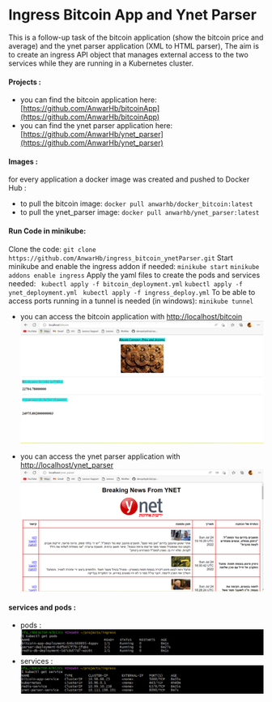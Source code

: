 # Ingress Bitcoin App and Ynet Parser

This is a follow-up task of the bitcoin application (show the bitcoin price and average) and the ynet parser application (XML to HTML parser), 
The aim is to create an ingress API object that manages external access to the two services while they are running in a Kubernetes cluster.

#### Projects : 
- you can find the bitcoin application here:
 [https://github.com/AnwarHb/bitcoinApp](https://github.com/AnwarHb/bitcoinApp)
- you can find the ynet parser application here:
 [https://github.com/AnwarHb/ynet_parser](https://github.com/AnwarHb/ynet_parser)
 
####  Images : 
for every application  a docker image was created and pushed to Docker Hub :
- to pull the bitcoin image: `docker pull anwarhb/docker_bitcoin:latest`
- to pull the ynet_parser image: `docker pull anwarhb/ynet_parser:latest`

#### Run Code in minikube:
Clone the code: 
`git clone https://github.com/AnwarHb/ingress_bitcoin_ynetParser.git`
Start minikube and enable the ingress addon if needed:
`minikube start`
`minikube addons enable ingress`
Apply the yaml files to create the pods and services needed:
` kubectl apply -f bitcoin_deployment.yml`
`kubectl apply -f ynet_deployment.yml`
` kubectl apply -f ingress_deploy.yml`
To be able to access ports running in a tunnel is needed (in windows):
`minikube tunnel`

- you can access the bitcoin application with
[http://localhost/bitcoin](http://localhost/bitcoin)
[![](https://github.com/AnwarHb/ingress_bitcoin_ynetParser/blob/main/bitcoin.png?raw=true)](https://github.com/AnwarHb/ingress_bitcoin_ynetParser/blob/main/bitcoin.png?raw=true)

- you can access the ynet parser application with [http://localhost/ynet_parser](http://localhost/ynet_parser)
[![](https://github.com/AnwarHb/ingress_bitcoin_ynetParser/blob/main/ynet_parser.png?raw=true)](https://github.com/AnwarHb/ingress_bitcoin_ynetParser/blob/main/ynet_parser.png?raw=true)

#### services and pods :
- pods : 
[![](https://github.com/AnwarHb/ingress_bitcoin_ynetParser/blob/main/pods.png?raw=true)](https://github.com/AnwarHb/ingress_bitcoin_ynetParser/blob/main/pods.png?raw=true)
- services :
[![](https://github.com/AnwarHb/ingress_bitcoin_ynetParser/blob/main/services.png?raw=true)](https://github.com/AnwarHb/ingress_bitcoin_ynetParser/blob/main/services.png?raw=true)
